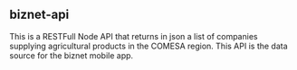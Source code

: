 ## biznet-api
This is a RESTFull Node API that returns in json a list of companies supplying agricultural products in the COMESA region. This API is the data source for the biznet mobile app. 
